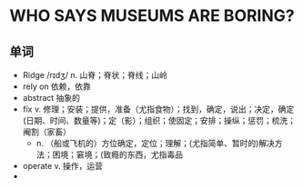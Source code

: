 # WHO SAYS MUSEUMS ARE BORING?

## 单词
- Ridge /rɪdʒ/ n. 山脊；脊状；脊线；山岭
- rely on 依赖，依靠
- abstract 抽象的
- fix v. 修理；安装；提供，准备（尤指食物）；找到，确定，说出；决定，确定(日期、时间、数量等)；定（影）；组织；使固定；安排；操纵；惩罚；梳洗；阉割（家畜）
  - n. （船或飞机的）方位确定，定位；理解；(尤指简单、暂时的)解决方法；困境；窘境；(致瘾的东西，尤指毒品
- operate v. 操作，运营
- 

